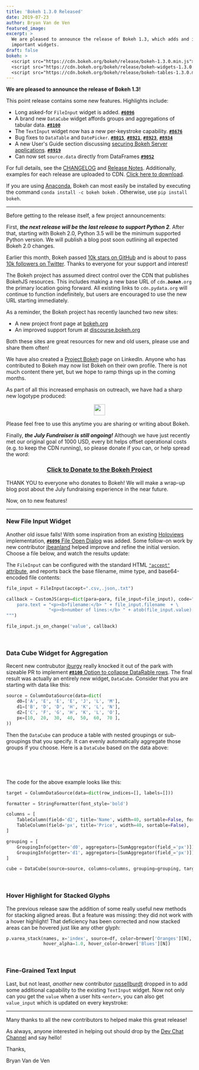 ```yaml
---
title: 'Bokeh 1.3.0 Released'
date: 2019-07-23
author: Bryan Van de Ven
featured_image:
excerpt: >
  We are pleased to announce the release of Bokeh 1.3, which adds and improves
  important widgets.
draft: false
bokeh: >
  <script src="https://cdn.bokeh.org/bokeh/release/bokeh-1.3.0.min.js"></script>
  <script src="https://cdn.bokeh.org/bokeh/release/bokeh-widgets-1.3.0.min.js"></script>
  <script src="https://cdn.bokeh.org/bokeh/release/bokeh-tables-1.3.0.min.js"></script>
---
```


**We are pleased to announce the release of Bokeh 1.3!**

This point release contains some new features. Highlights include:

* Long asked-for ``FileInput`` widget is added. [**``#6096``**](https://github.com/bokeh/bokeh/issues/6096)
* A brand new ``DataCube`` widget affords groups and aggregations of tabular data. [**``#8100``**](https://github.com/bokeh/bokeh/issues/8100)
* The ``TextInput`` widget now has a new per-keystroke capability. [**``#8676``**](https://github.com/bokeh/bokeh/issues/8676)
* Bug fixes to ``DataTable`` and ``DatePicker``. [**``#8015``**](https://github.com/bokeh/bokeh/issues/8015), [**``#8921``**](https://github.com/bokeh/bokeh/issues/8921), [**``#8923``**](https://github.com/bokeh/bokeh/issues/8923), [**``#8934``**](https://github.com/bokeh/bokeh/issues/8934)
* A new User's Guide section discussing [securing Bokeh Server applications](https://bokeh.pydata.org/en/latest/docs/user_guide/server.html#security). [**``#8919``**](https://github.com/bokeh/bokeh/issues/8919)
* Can now set `source.data` directly from DataFrames [**``#9052``**](https://github.com/bokeh/bokeh/issues/9052)

For full details, see the [CHANGELOG](https://github.com/bokeh/bokeh/blob/master/CHANGELOG)
and [Release Notes](https://bokeh.pydata.org/en/latest/docs/releases.html).
Additionally, examples for each release are uploaded to CDN.
[Click here to download](https://cdn.bokeh.org/bokeh/examples/examples-1.3.0.zip).

If you are using
[Anaconda](https://www.anaconda.com/downloads), Bokeh can most easily be installed
by executing the command ``conda install -c bokeh bokeh`` . Otherwise, use
``pip install bokeh``.

-----

Before getting to the release itself, a few project announcements:

First, ***the next release will be the last release to support Python 2***.
After that, starting with Bokeh 2.0, Python 3.5 will be the minimum supported Python version.
We will publish a blog post soon outlining all expected Bokeh 2.0 changes.

Earlier this month, Bokeh passed [10k stars on GitHub](https://github.com/bokeh/bokeh) and is
about to pass [10k followers on Twitter](https://twitter.com/BokehPlots). Thanks to everyone
for your support and interest!

The Bokeh project has assumed direct control over the CDN that publishes BokehJS
resources. This includes making a new base URL of ``cdn.``***``bokeh``***``.org`` the primary
location going forward. All existing links to ``cdn.pydata.org`` will continue
to function indefinitely, but users are encouraged to use the new URL
starting immediately.

As a reminder, the Bokeh project has recently launched two new sites:

* A new project front page at [bokeh.org](https://bokeh.org)
* An improved support forum at [discourse.bokeh.org](https://discourse.bokeh.org)

Both these sites are great resources for new and old users, please use and share
them often!

We have also created a [Project Bokeh](ttps://www.linkedin.com/company/20282761/)
page on LinkedIn. Anyone who has contributed to Bokeh may now list Bokeh on their
own profile.
There is not much content there yet, but we hope to ramp things up in the coming
months.

As part of all this increased emphasis on outreach, we have had a sharp new logotype
produced:

<center>
<img src="https://static.bokeh.org/logos/logotype.svg" height="30" /><p />
</center>

Please feel free to use this anytime you are sharing or writing about Bokeh.

Finally, ***the July Fundraiser is still ongoing!*** Although we have just recently met
our original goal of 1000 USD, every bit helps offset operational costs (e.g. to
keep the CDN running), so please donate if you can, or help spread the word:

<center>
<a href="https://numfocus.salsalabs.org/bokeh-july-fundraiser/index.html">
<b><h3>Click to Donate to the Bokeh Project</h3></b>
</a><p />
</center>

THANK YOU to everyone who donates to Bokeh! We will make a wrap-up blog post about the
July fundraising experience in the near future.

Now, on to new features!

-----

### New File Input Widget

Another old issue falls! With some inspiration from an existing [Holoviews](https://holoviews.org)
implementation, [**``#6096``** File Open Dialog](https://github.com/bokeh/bokeh/issues/6096) was
added. Some follow-on work by new contributor [jbeanland](https://github.com/jbeanland) helped
improve and refine the initial version.
Choose a file below, and watch the results update:

<div id="file-input" width="100%"></div>

<script>
  fetch('/static/release-1-3-0/file-input.json')
    .then(function(response) { return response.json(); })
    .then(function(item) { Bokeh.embed.embed_item(item, "file-input"); })
</script>

The ``FileInput`` can be configured with the standard HTML [``"accept"`` attribute](https://www.w3schools.com/tags/att_input_accept.asp),
and reports back the base filename, mime type, and base64-encoded file contents:

```python
file_input = FileInput(accept=".csv,.json,.txt")

callback = CustomJS(args=dict(para=para, file_input=file_input), code="""
    para.text = "<p><b>filename:</b> " + file_input.filename  + \
                "<p><b>number of lines:</b> " + atob(file_input.value).split('\\n').length
""")

file_input.js_on_change('value', callback)
```

&nbsp;

### Data Cube Widget for Aggregation

Recent new contrubutor [jburgy](https://github.com/jburgy) really knocked it out of the
park with sizeable PR to implement [**``#8100``** Option to collapse DataRable rows](https://github.com/bokeh/bokeh/issues/8100). The final result was actually an entirely new widget,
``DataCube``. Consider that you are starting with data like this:

```python
source = ColumnDataSource(data=dict(
    d0=['A', 'E', 'E', 'E', 'J', 'L', 'M'],
    d1=['B', 'D', 'D', 'H', 'K', 'L', 'N'],
    d2=['C', 'F', 'G', 'H', 'K', 'L', 'O'],
    px=[10,  20,  30,  40,  50,  60,  70 ],
))
```

Then the ``DataCube`` can produce a table with nested groupings or sub-groupings that
you specify. It can evenly automatically aggregate those groups if you
choose. Here is a ``DataCube`` based on the data above:

&nbsp;

<center>
<div id="data-cube"></div>
</center>

<script>
  fetch('/static/release-1-3-0/data-cube.json')
    .then(function(response) { return response.json(); })
    .then(function(item) { Bokeh.embed.embed_item(item, "data-cube"); })
</script>

&nbsp;

The code for the above example looks like this:

```python
target = ColumnDataSource(data=dict(row_indices=[], labels=[]))

formatter = StringFormatter(font_style='bold')

columns = [
    TableColumn(field='d2', title='Name', width=40, sortable=False, formatter=formatter),
    TableColumn(field='px', title='Price', width=40, sortable=False),
]

grouping = [
    GroupingInfo(getter='d0', aggregators=[SumAggregator(field_='px')]),
    GroupingInfo(getter='d1', aggregators=[SumAggregator(field_='px')])
]

cube = DataCube(source=source, columns=columns, grouping=grouping, target=target)
```

&nbsp;

### Hover Highlight for Stacked Glyphs

The previous release saw the addition of some really useful new methods for stacking
aligned areas. But a feature was missing: they did not work with a hover highlight!
That deficiency has been corrected and now stacked areas can be hovered just like any
other glyph:

```python
p.varea_stack(names, x='index', source=df, color=brewer['Oranges'][N],
              hover_alpha=1.0, hover_color=brewer['Blues'][N])
```

<center>
<div id="stacked-hover-highlight"></div>
</center>

<script>
  fetch('/static/release-1-3-0/stacked-hover-highlight.json')
    .then(function(response) { return response.json(); })
    .then(function(item) { Bokeh.embed.embed_item(item, "stacked-hover-highlight"); })
</script>

&nbsp;

### Fine-Grained Text Input

Last, but not least, *another* new contributor [russellburdt](https://github.com/russellburdt)
dropped in to add some additional capability to the existing ``TextInput`` widget.
Now not only can you get the ``value`` when a user hits *``<enter>``*, you can also get
``value_input`` which is updated on every keystroke:

<div id="text-input"></div>

<script>
  fetch('/static/release-1-3-0/text-input.json')
    .then(function(response) { return response.json(); })
    .then(function(item) { Bokeh.embed.embed_item(item, "text-input"); })
</script>

----


Many thanks to all the new contributors to helped make this great release!

As always, anyone interested in helping out should drop by the
[Dev Chat Channel](https://gitter.im/bokeh/bokeh-dev) and say hello!

Thanks,

Bryan Van de Ven
